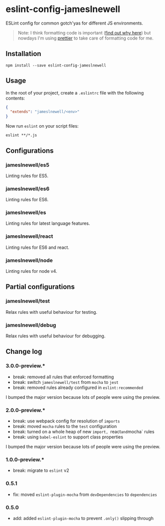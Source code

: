 # eslint-config-jameslnewell

ESLint config for common gotch'yas for different JS environments.

> Note: I think formatting code is important ([find out why here](https://github.com/airbnb/javascript/issues/866)) but nowdays
I'm using [prettier](https://github.com/prettier/prettier) to take care of formatting code for  me.

## Installation

    npm install --save eslint-config-jameslnewell

## Usage

In the root of your project, create a `.eslintrc` file with the following contents:

```json
{
  "extends": "jameslnewell/<env>"
}
```

    
Now run `eslint` on your script files:

    eslint **/*.js

## Configurations

### jameslnewell/es5

Linting rules for ES5.

### jameslnewell/es6

Linting rules for ES6.

### jameslnewell/es

Linting rules for latest language features.

### jameslnewell/react

Linting rules for ES6 and react.

### jameslnewell/node

Linting rules for node v4.

## Partial configurations

### jameslnewell/test

Relax rules with useful behaviour for testing.

### jameslnewell/debug

Relax rules with useful behaviour for debugging.

## Change log

### 3.0.0-preview.*

- break: removed all rules that enforced formatting
- break: switch `jameslnewell/test` from `mocha` to `jest`
- break: removed rules already configured in `eslint:recommended`

I bumped the major version because lots of people were using the preview.

### 2.0.0-preview.*

- break: use webpack config for resolution of `imports` 
- break: moved `mocha` rules to the `test` configuration
- break: turned on a whole heap of new `import, `react` and `mocha` rules
- break: using `babel-eslint` to support class properties

I bumped the major version because lots of people were using the preview.

### 1.0.0-preview.*

- break: migrate to `eslint` v2

### 0.5.1

- fix: moved `eslint-plugin-mocha` from `devDependencies` to `dependencies`

### 0.5.0

- add: added `eslint-plugin-mocha` to prevent `.only()` slipping through

